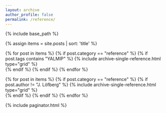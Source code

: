 ```yaml
---
layout: archive
author_profile: false
permalink: /reference/
---
```


{% include base_path %}
<!-- <h3 class="archive__subtitle">Examples from various domains</h3>		This destroys lists -->
{% assign items = site.posts | sort: 'title' %}

{% for post in items %}
{% if post.category == "reference" %}
{% if post.tags contains "YALMIP" %}
  {% include archive-single-reference.html type="grid" %}      
{% endif %}
{% endif %}
{% endfor %}

{% for post in items %}
{% if post.category == "reference" %}
{% if post.author != "J. Löfberg" %}
  {% include archive-single-reference.html type="grid" %}      
{% endif %}
{% endif %}
{% endfor %}

{% include paginator.html %}
